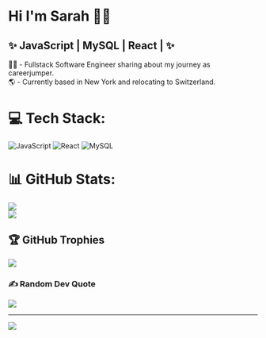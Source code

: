 # Hi I'm Sarah 🙋‍♀️

## ✨ JavaScript | MySQL | React | ✨

👩‍💻 - Fullstack Software Engineer sharing about my journey as careerjumper.<br>
🌎 - Currently based in New York and relocating to Switzerland.<br>


# 💻 Tech Stack:
![JavaScript](https://img.shields.io/badge/javascript-%23323330.svg?style=for-the-badge&logo=javascript&logoColor=%23F7DF1E) ![React](https://img.shields.io/badge/react-%2320232a.svg?style=for-the-badge&logo=react&logoColor=%2361DAFB) ![MySQL](https://img.shields.io/badge/mysql-4479A1.svg?style=for-the-badge&logo=mysql&logoColor=white)

# 📊 GitHub Stats:
![](https://github-readme-stats.vercel.app/api?username=sarroc&theme=ambient_gradient&hide_border=false&include_all_commits=false&count_private=false)<br/>
![](https://github-readme-streak-stats.herokuapp.com/?user=sarroc&theme=ambient_gradient&hide_border=false)<br/>


## 🏆 GitHub Trophies
![](https://github-profile-trophy.vercel.app/?username=sarroc&theme=algolia&no-frame=false&no-bg=true&margin-w=4)

### ✍️ Random Dev Quote
![](https://quotes-github-readme.vercel.app/api?type=horizontal&theme=tokyonight)

---
[![](https://visitcount.itsvg.in/api?id=sarroc&icon=2&color=0)](https://visitcount.itsvg.in)
